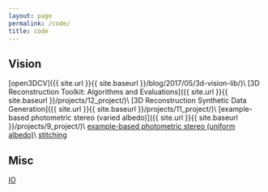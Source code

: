 ```yaml
---
layout: page
permalink: /code/
title: code
---
```


## Vision
[open3DCV]({{ site.url }}{{ site.baseurl }}/blog/2017/05/3d-vision-lib/)\\
[3D Reconstruction Toolkit: Algorithms and Evaluations]({{ site.url }}{{ site.baseurl }}/projects/12_project/)\\
[3D Reconstruction Synthetic Data Generation]({{ site.url }}{{ site.baseurl }}/projects/11_project/)\\
[example-based photometric stereo (varied albedo)]({{ site.url }}{{ site.baseurl }}/projects/9_project/)\\
[example-based photometric stereo (uniform albedo)](https://github.com/imkaywu/Example-based-PS)\\
[stitching](https://github.com/imkaywu/Image-Stitching)

## Misc
[IO](https://github.com/imkaywu/IO)

